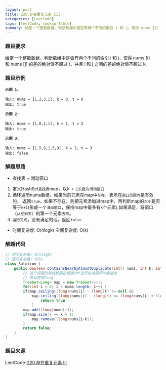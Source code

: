 ```yaml
---
layout: post
title: 220.存在重复元素 III
categories: [LeetCode]
tags: [leetCode, lookup Table]
summary: 给定一个整数数组，判断数组中是否有两个不同的索引 i 和 j，使得 nums [i] 和 nums [j] 的差的绝对值不超过 t，并且 i 和 j 之间的差的绝对值不超过 k。
---
```


### 题目要求
给定一个整数数组，判断数组中是否有两个不同的索引 i 和 j，使得 nums [i] 和 nums [j] 的差的绝对值不超过 t，并且 i 和 j 之间的差的绝对值不超过 k。

### 题目示例
**`示例 1:`**
```
输入: nums = [1,2,3,1], k = 3, t = 0
输出: true
```

**`示例 2:`**
```
输入: nums = [1,0,1,1], k = 1, t = 2
输出: true
```

**`示例 3:`**
```
输入: nums = [1,5,9,1,5,9], k = 2, t = 3
输出: false
```

### 解题思路
- 查找表 + 滑动窗口
1. 定义HashSet`查找表`map，以`k + 1长度`为`滑动窗口` 
1. 循环遍历nums数组，如果当前元素在map中`存在`，表示在`窗口范围内`是有效的， 返回`true`。如果不存在，则把元素添加进map中。再判断map的`大小`是否等于`k+1`(形成一个`滑动窗口`，保持map中最多有k个元素),如果满足，将窗口（`从左到右`）的第一个元素`去除`。
1. `遍历完成`，没有满足的话，返回`false`

- 时间复杂度: O(nlogk)  空间复杂度: O(k)

### 解题代码
```java
// 时间复杂度: O(nlogk)
// 空间复杂度: O(k)
class Solution {
    public boolean containsNearbyAlmostDuplicate(int[] nums, int k, int t) {
        // 这个问题的测试数据在使用int进行加减运算时会溢出
        // 所以使用long
        TreeSet<Long> map = new TreeSet<>();
        for(int i = 0; i < nums.length; i++) {
        if(map.ceiling((long)nums[i] - (long)t) != null && 
            map.ceiling((long)nums[i] - (long)t) <= (long)nums[i] + (long)t) {
                return true;
            }
        map.add((long)nums[i]);
        if(map.size() == k + 1)
            map.remove((long)nums[i-k]);
        }
        return false;
    }
}
```

### 题目来源
LeetCode-[220.存在重复元素 III](https://leetcode-cn.com/problems/contains-duplicate-iii/)

